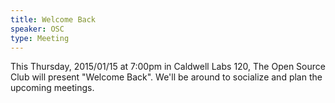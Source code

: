```yaml
---
title: Welcome Back
speaker: OSC
type: Meeting
---
```

This Thursday, 2015/01/15 at 7:00pm in Caldwell Labs 120, The Open Source Club will present "Welcome Back". We'll be around to socialize and plan the upcoming meetings.
